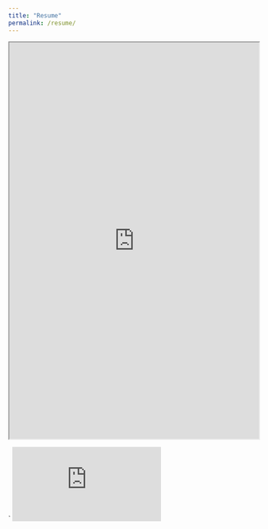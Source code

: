 ```yaml
---
title: "Resume"
permalink: /resume/
---
```

<iframe src="https://phillipsundin.github.io/Resume_Sundin_Phillip.pdf" width = "100%" height="800em"></iframe>	

` <embed src="https://phillipsundin.github.io/Resume_Sundin_Phillip.pdf" type="application/pdf" />	
